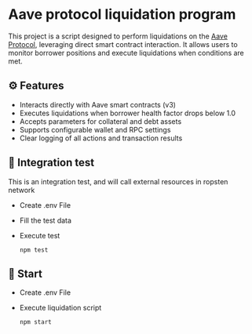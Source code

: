 # Aave protocol liquidation program
This project is a script designed to perform liquidations on the [Aave Protocol](https://aave.com/), leveraging direct smart contract interaction. It allows users to monitor borrower positions and execute liquidations when conditions are met.

## ⚙️ Features

- Interacts directly with Aave smart contracts (v3)
- Executes liquidations when borrower health factor drops below 1.0
- Accepts parameters for collateral and debt assets
- Supports configurable wallet and RPC settings
- Clear logging of all actions and transaction results

## 🧪 Integration test
This is an integration test, and will call external resources in ropsten network

- Create .env File

- Fill the test data

- Execute test

    `npm test`

## 🚀 Start

- Create .env File

- Execute liquidation script

    `npm start`


